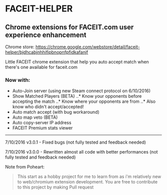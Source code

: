 # FACEIT-HELPER
## Chrome extensions for FACEIT.com user experience enhancement

Chrome store:
https://chrome.google.com/webstore/detail/faceit-helper/bjdhcabjnhhifipbnopnfpfidkafanjf

Little FACEIT chrome extension that help you auto accept match when there's one available for faceit.com

### Now with:
* Auto-Join server (using new Steam connect protocol on 6/10/2016)
* Show Matched Players (BETA)
..* Know your opponents before accepting the match
..* Know where your opponents are from
..* Also know who didn't accept/accepted!
* Auto match accept (with bug workaround)
* Auto map veto (BETA)
* Auto copy-server IP address
* FACEIT Premium stats viewer

---------------------------------------------------------------------------------
7/10/2016
v3.0.1 - Fixed bugs
(not fully tested and feedback needed)

7/10/2016
v3.0.0 - Rewritten almost all code with better performances
(not fully tested and feedback needed)

Note from Poheart:
> This start as a hobby project for me to learn from as i'm relatively new to web/chromium extension development.
> You are free to contribute to this project by making Pull request

